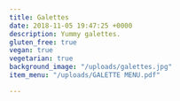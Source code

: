 ```yaml
---
title: Galettes
date: 2018-11-05 19:47:25 +0000
description: Yummy galettes.
gluten_free: true
vegan: true
vegetarian: true
background_image: "/uploads/galettes.jpg"
item_menu: "/uploads/GALETTE MENU.pdf"

---
```


